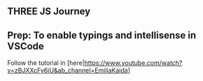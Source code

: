 ## THREE JS Journey

## Prep: To enable typings and intellisense in VSCode

Follow the tutorial in [here|https://www.youtube.com/watch?v=zBJXXcFy6iU&ab_channel=EmiliaKaida]
